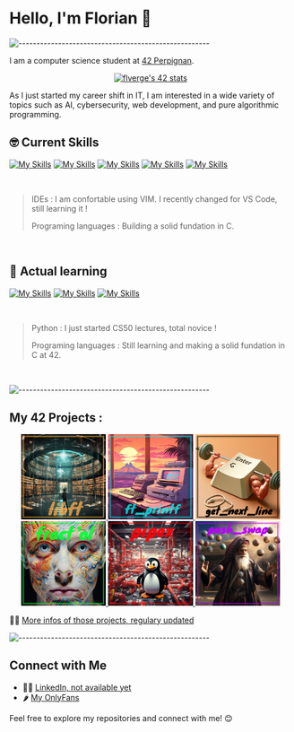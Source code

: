 # Hello, I'm Florian 👋

![-----------------------------------------------------](https://raw.githubusercontent.com/andreasbm/readme/master/assets/lines/rainbow.png)

I am a computer science student at [42 Perpignan](https://42perpignan.fr/).



<div align=center>
<a href="https://github.com/Coday-meric/badge42"><img src="https://badge42.coday.fr/api/v2/clppvo4x5190601t6rwfyn6u9/stats?cursusId=21&coalitionId=318" alt="flverge's 42 stats" /></a>
</div>





As I just started my career shift in IT, I am interested in a wide variety of topics such as AI, cybersecurity, web development, and pure algorithmic programming.

## 🤓 Current Skills

[![My Skills](https://skillicons.dev/icons?i=c)](https://skillicons.dev)  [![My Skills](https://skillicons.dev/icons?i=git)](https://skillicons.dev)  [![My Skills](https://skillicons.dev/icons?i=vscode)](https://skillicons.dev)  [![My Skills](https://skillicons.dev/icons?i=vim)](https://skillicons.dev) [![My Skills](https://skillicons.dev/icons?i=bash)](https://skillicons.dev)

<br>

> IDEs : I am confortable using VIM. I recently changed for VS Code, still learning it !
> 
> Programing languages : Building a solid fundation in C.

</br>

## 🧠 Actual learning

[![My Skills](https://skillicons.dev/icons?i=c)](https://skillicons.dev) [![My Skills](https://skillicons.dev/icons?i=python)](https://skillicons.dev) [![My Skills](https://skillicons.dev/icons?i=vscode)](https://skillicons.dev)

<br>

> Python : I just started CS50 lectures, total novice !
> 
> Programing languages : Still learning and making a solid fundation in C at 42.

</br>

![-----------------------------------------------------](https://raw.githubusercontent.com/andreasbm/readme/master/assets/lines/rainbow.png)

## My 42 Projects :

<div align="center">
  <a href="https://github.com/maitreverge/libft">
    <img src="https://github.com/maitreverge/libft/blob/master/img/libft.png" alt="libft" width="30%">
  </a>
    <a href="https://github.com/maitreverge/ft_printf">
    <img src="https://github.com/maitreverge/ft_printf/blob/master/img/ft_printf.png" alt="printf" width="30%">
  </a>
    </a>
    <a href="https://github.com/maitreverge/get_next_line">
    <img src="https://github.com/maitreverge/get_next_line/blob/master/img/gnl.png" alt="gnl" width="30%">
  </a>
      </a>
    <a href="https://github.com/maitreverge/fract-ol">
    <img src="https://github.com/maitreverge/fract-ol/blob/master/img/fractol.png" alt="fractol" width="30%">
  </a>
    </a>
      </a>
    <a href="https://github.com/maitreverge/pipex">
    <img src="https://github.com/maitreverge/pipex/blob/master/img/pipex.png" alt="pipex" width="30%">
  </a>
      </a>
    <a href="https://github.com/maitreverge/push_swap">
    <img src="https://github.com/maitreverge/push_swap/blob/master/img/push_swap.png" alt="pipex" width="30%">
  </a>
</div>


🧑‍💻 [More infos of those projects, regulary updated](https://github.com/maitreverge/42_projects)


![-----------------------------------------------------](https://raw.githubusercontent.com/andreasbm/readme/master/assets/lines/rainbow.png)

## Connect with Me

- 🧑‍💻 [LinkedIn, not available yet](your-linkedin-profile)
- 🌶️ [My OnlyFans](https://www.youtube.com/watch?v=dQw4w9WgXcQ)

Feel free to explore my repositories and connect with me! 😊
